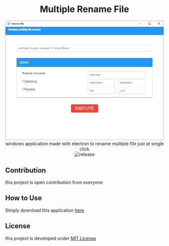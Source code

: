 <div align="center">

# Multiple Rename File
![](rename-multiple-file.png)
windows application made with electron to rename multiple file just at single click  
![release](https://img.shields.io/badge/version-0.1.0-orange.svg)
</div>

## Contribution
this project is open contribution from everyone  

## How to Use
Simply download this application <a href="https://drive.google.com/file/d/1ziN7uCFoaQ-eK-JmHwagxjJ4RHNvjAkc/view?usp=sharing">here</a>
  
## License
this project is developed under [MIT License](https://github.com/dhanyn10/minikuna/blob/master/LICENSE)